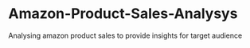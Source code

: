 # Amazon-Product-Sales-Analysys
Analysing amazon product sales to provide insights for target audience
